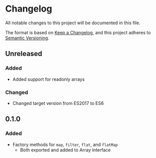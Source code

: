 # Changelog

All notable changes to this project will be documented in this file.

The format is based on [Keep a Changelog](https://keepachangelog.com/en/1.0.0/),
and this project adheres to [Semantic Versioning](https://semver.org/spec/v2.0.0.html).

## Unreleased

### Added

- Added support for readonly arrays

### Changed

- Changed target version from ES2017 to ES6

## 0.1.0

### Added

- Factory methods for `map`, `filter`, `flat`, and `flatMap`
  - Both exported and added to Array interface
